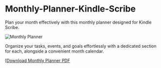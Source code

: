 # Monthly-Planner-Kindle-Scribe
Plan your month effectively with this monthly planner designed for Kindle Scribe. 

![Monthly Planner](images/monthly_planner_preview.png)

Organize your tasks, events, and goals effortlessly with a dedicated section for each, alongside a convenient month calendar.

[[Download Monthly Planner PDF](https://github.com/jacopom/Monthly-Planner-Kindle-Scribe/blob/main/2024%20at-a-glance.pdf)
